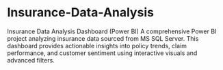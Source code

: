 # Insurance-Data-Analysis
Insurance Data Analysis Dashboard (Power BI) A comprehensive Power BI project analyzing insurance data sourced from MS SQL Server. This dashboard provides actionable insights into policy trends, claim performance, and customer sentiment using interactive visuals and advanced filters.
